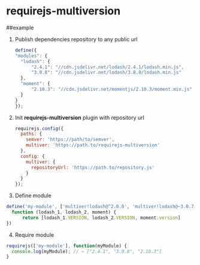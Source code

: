 requirejs-multiversion
======================

##example

1. Publish dependencies repository to any public url

	```js
	define({
    "modules": {
      "lodash": {
          "2.4.1": "//cdn.jsdelivr.net/lodash/2.4.1/lodash.min.js",
          "3.0.8": "//cdn.jsdelivr.net/lodash/3.8.0/lodash.min.js"
      },
      "moment": {
          "2.10.3": "//cdn.jsdelivr.net/momentjs/2.10.3/moment.min.js"
      }
    }
    });
	```

2. Init **requirejs-multiversion** plugin with repository url

	```js
	requirejs.config({
	  paths: {
	    semver: 'https://path/to/semver',
	    multiver: 'https://path.to/requirejs-multiversion'
	  },
	  config: {
	    multiver: {
	      repositoryUrl: 'https://path.to/repository.js'
	    }
	  }
	});
	```

3. Define module

  ```js
  define('my-module', ['multiver!lodash@^2.0.0', 'multiver!lodash@~3.0.7', 'multiver!moment@2.10.3'],
    function (lodash_1, lodash_2, moment) {
        return [lodash_1.VERSION, lodash_2.VERSION, moment.version]
  })
  ```

4. Require module

  ```js
  requirejs(['my-module'], function(myModule) {
    console.log(myModule); // → ["2.4.1", "3.0.8", "2.10.3"]
  }
  ```